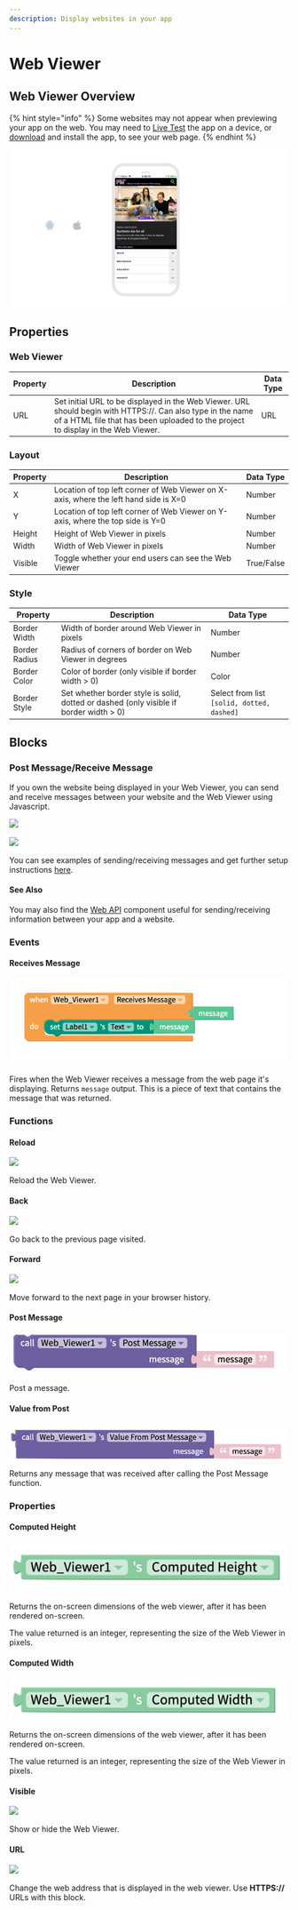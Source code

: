 ```yaml
---
description: Display websites in your app
---
```


# Web Viewer

## Web Viewer Overview

{% hint style="info" %}
Some websites may not appear when previewing your app on the web. You may need to [Live Test](live-test.md#live-test) the app on a device, or [download](download.md) and install the app, to see your web page.
{% endhint %}

![](.gitbook/assets/web-viewer-fig-1.png)

## Properties

### Web Viewer

| Property | Description                                                                                                                                                                                     | Data Type |
| -------- | ----------------------------------------------------------------------------------------------------------------------------------------------------------------------------------------------- | --------- |
| URL      | Set initial URL to be displayed in the Web Viewer. URL should begin with HTTPS://. Can also type in the name of a HTML file that has been uploaded to the project to display in the Web Viewer. | URL       |

### Layout

| Property | Description                                                                          | Data Type  |
| -------- | ------------------------------------------------------------------------------------ | ---------- |
| X        | Location of top left corner of Web Viewer on X-axis, where the left hand side is X=0 | Number     |
| Y        | Location of top left corner of Web Viewer on Y-axis, where the top side is Y=0       | Number     |
| Height   | Height of Web Viewer in pixels                                                       | Number     |
| Width    | Width of Web Viewer in pixels                                                        | Number     |
| Visible  | Toggle whether your end users can see the Web Viewer                                 | True/False |

### **Style**

| **Property**  | Description                                                                             | Data Type                                  |
| ------------- | --------------------------------------------------------------------------------------- | ------------------------------------------ |
| Border Width  | Width of border around Web Viewer in pixels                                             | Number                                     |
| Border Radius | Radius of corners of border on Web Viewer in degrees                                    | Number                                     |
| Border Color  | Color of border (only visible if border width > 0)                                      | Color                                      |
| Border Style  | Set whether border style is solid, dotted or dashed  (only visible if border width > 0) | Select from list `[solid, dotted, dashed]` |

## Blocks

### Post Message/Receive Message

If you own the website being displayed in your Web Viewer, you can send and receive messages between your website and the Web Viewer using Javascript.

![](.gitbook/assets/wv\_post.png)

![](.gitbook/assets/wv\_receives.png)

You can see examples of sending/receiving messages and get further setup instructions [here](https://github.com/thunkable/webviewer-extension/).

#### See Also

You may also find the [Web API](web-api.md) component useful for sending/receiving information between your app and a website.

### Events

#### Receives Message

![](<.gitbook/assets/image (202).png>)

Fires when the Web Viewer receives a message from the web page it's displaying. Returns `message` output. This is a piece of text that contains the message that was returned.

### Functions

#### Reload&#x20;

![](.gitbook/assets/reload.png)

Reload the Web Viewer.

#### Back&#x20;

![](.gitbook/assets/back.png)

Go back to the previous page visited.

#### Forward&#x20;

![](.gitbook/assets/fwd.png)

Move forward to the next page in your browser history.

#### Post Message&#x20;

![](.gitbook/assets/screen-shot-2021-08-23-at-12.59.10-pm.png)

Post a message.

#### Value from Post

![](.gitbook/assets/screen-shot-2021-08-23-at-1.02.00-pm.png)

Returns any message that was received after calling the Post Message function.

### Properties

#### Computed Height&#x20;

![](.gitbook/assets/height.jpg)

Returns the on-screen dimensions of the web viewer, after it has been rendered on-screen.&#x20;

The value returned is an integer, representing the size of the Web Viewer in pixels.

#### Computed Width&#x20;

![](<.gitbook/assets/width (10).png>)

Returns the on-screen dimensions of the web viewer, after it has been rendered on-screen.&#x20;

The value returned is an integer, representing the size of the Web Viewer in pixels.

#### Visible

![](<.gitbook/assets/visible (3).png>)



Show or hide the Web Viewer.

#### URL

![](.gitbook/assets/url.png)

Change the web address that is displayed in the web viewer. Use **HTTPS://** URLs with this block.
